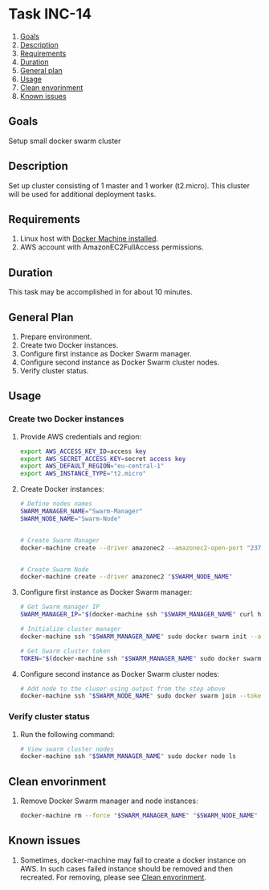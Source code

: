 # Task INC-14

 1. [Goals](#goals)
 2. [Description](#description)
 3. [Requirements](#requirements)
 4. [Duration](#duration)
 5. [General plan](#general-plan)
 6. [Usage](#usage)
 7. [Clean envorinment](#clean-envorinment)
 8. [Known issues](#known-issues)


## Goals

 Setup small docker swarm cluster


## Description

 Set up cluster consisting of 1 master and 1 worker (t2.micro). This cluster will be used for additional deployment tasks.


## Requirements

 1. Linux host with [Docker Machine installed](https://docs.docker.com/machine/install-machine/).
 2. AWS account with AmazonEC2FullAccess permissions.


## Duration

 This task may be accomplished in for about 10 minutes.


## General Plan

 1. Prepare environment.
 2. Create two Docker instances.
 3. Configure first instance as Docker Swarm manager.
 4. Configure second instance as Docker Swarm cluster nodes.
 5. Verify cluster status.


## Usage


### Create two Docker instances

 1. Provide AWS credentials and region:
	```bash
	export AWS_ACCESS_KEY_ID=access key
	export AWS_SECRET_ACCESS_KEY=secret access key
	export AWS_DEFAULT_REGION="eu-central-1"
	export AWS_INSTANCE_TYPE="t2.micro"
	```

 2. Create Docker instances:
	```bash
	# Define nodes names
	SWARM_MANAGER_NAME="Swarm-Manager"
	SWARM_NODE_NAME="Swarm-Node"
	
	
	# Create Swarm Manager
	docker-machine create --driver amazonec2 --amazonec2-open-port "2377" --amazonec2-open-port "7946" --amazonec2-open-port "7946"/udp "$SWARM_MANAGER_NAME"
	
	
	# Create Swarm Node
	docker-machine create --driver amazonec2 "$SWARM_NODE_NAME"
	```


 3. Configure first instance as Docker Swarm manager:
	```bash
	# Get Swarm manager IP
	SWARM_MANAGER_IP="$(docker-machine ssh "$SWARM_MANAGER_NAME" curl http://169.254.169.254/latest/meta-data/local-ipv4)"
	
	# Initialize cluster manager
	docker-machine ssh "$SWARM_MANAGER_NAME" sudo docker swarm init --advertise-addr "$SWARM_MANAGER_IP"
	
	# Get Swarm cluster token
	TOKEN="$(docker-machine ssh "$SWARM_MANAGER_NAME" sudo docker swarm join-token worker --quiet)"
	```

 4. Configure second instance as Docker Swarm cluster nodes:
	```bash
	# Add node to the cluser using output from the step above
	docker-machine ssh "$SWARM_NODE_NAME" sudo docker swarm join --token "$TOKEN" "$SWARM_MANAGER_IP":2377
	```


### Verify cluster status

 1. Run the following command:
	```bash
	# View swarm cluster nodes
	docker-machine ssh "$SWARM_MANAGER_NAME" sudo docker node ls
	```


## Clean envorinment

 1. Remove Docker Swarm manager and node instances:
	```bash
	docker-machine rm --force "$SWARM_MANAGER_NAME" "$SWARM_NODE_NAME"
	```


## Known issues

 1. Sometimes, docker-machine may fail to create a docker instance on AWS. In such cases failed instance should be removed and then recreated. For removing, please see [Clean envorinment](#clean-envorinment).

